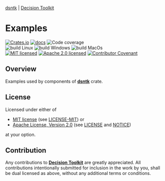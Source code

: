 [dsntk][dsntk-url] | [Decision Toolkit][github-url]

# Examples

[![Crates.io][crates-badge]][crates-url]
[![docs][docs-badge]][docs-url]
![Code coverage][coverage-badge]<br/>
![build Linux][build-badge-linux]
![build Windows][build-badge-windows]
![build MacOs][build-badge-macos]<br/>
[![MIT licensed][mit-badge]][mit-license-url]
[![Apache 2.0 licensed][apache-badge]][apache-license-url]
[![Contributor Covenant][cc-badge]][cc-url]

[crates-badge]: https://img.shields.io/crates/v/dsntk-examples.svg
[crates-url]: https://crates.io/crates/dsntk-examples
[docs-badge]: https://docs.rs/dsntk-examples/badge.svg
[docs-url]: https://docs.rs/dsntk-examples
[coverage-badge]: https://img.shields.io/badge/Code%20Coverage-100%25-green.svg
[build-badge-linux]: https://github.com/DecisionToolkit/dsntk-rs/actions/workflows/build-linux.yml/badge.svg
[build-badge-windows]: https://github.com/DecisionToolkit/dsntk-rs/actions/workflows/build-windows.yml/badge.svg
[build-badge-macos]: https://github.com/DecisionToolkit/dsntk-rs/actions/workflows/build-macos.yml/badge.svg
[mit-badge]: https://img.shields.io/badge/License-MIT-blue.svg
[mit-url]: https://opensource.org/licenses/MIT
[mit-license-url]: https://github.com/DecisionToolkit/dsntk-rs/blob/main/LICENSE-MIT
[apache-badge]: https://img.shields.io/badge/License-Apache%202.0-blue.svg
[apache-url]: https://www.apache.org/licenses/LICENSE-2.0
[apache-license-url]: https://github.com/DecisionToolkit/dsntk-rs/blob/main/LICENSE
[apache-notice-url]: https://github.com/DecisionToolkit/dsntk-rs/blob/main/NOTICE
[cc-badge]: https://img.shields.io/badge/Contributor%20Covenant-2.1-4baaaa.svg
[cc-url]: https://github.com/DecisionToolkit/dsntk-rs/blob/main/CODE_OF_CONDUCT.md
[github-url]: https://github.com/DecisionToolkit
[dsntk-url]: https://crates.io/crates/dsntk

## Overview

Examples used by components of [**dsntk**][dsntk-url] crate.

## License

Licensed under either of

- [MIT license][mit-url] (see [LICENSE-MIT][mit-license-url]) or
- [Apache License, Version 2.0][apache-url] (see [LICENSE][apache-license-url] and [NOTICE][apache-notice-url])

at your option.

## Contribution

Any contributions to [**Decision Toolkit**][github-url] are greatly appreciated.
All contributions intentionally submitted for inclusion in the work by you,
shall be dual licensed as above, without any additional terms or conditions.
